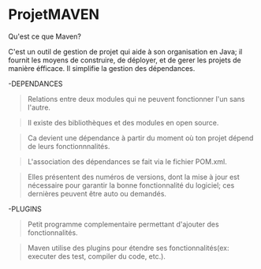 # ProjetMAVEN
Qu'est ce que Maven?

C'est un outil de gestion de projet qui aide à son organisation en Java; il fournit les moyens de construire, de déployer, et de gerer les projets de manière éfficace.
Il simplifie la gestion des dépendances.

 -DEPENDANCES
 
>Relations entre deux modules qui ne peuvent fonctionner l'un sans l'autre.

>Il existe des bibliothèques et des modules en open source.

>Ca devient une dépendance à partir du moment où ton projet dépend de leurs fonctionnnalités.

>L'association des dépendances se fait via le fichier POM.xml.

>Elles présentent des numéros de versions, dont la mise à jour est nécessaire pour garantir la bonne fonctionnalité du logiciel; ces dernières peuvent être auto ou demandés.

-PLUGINS

>Petit programme complementaire permettant d'ajouter des fonctionnalités.

>Maven utilise des plugins pour étendre ses fonctionnalités(ex: executer des test, compiler du code, etc.).

